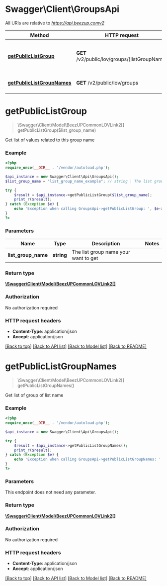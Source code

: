 # Swagger\Client\GroupsApi

All URIs are relative to *https://api.beezup.comv2*

Method | HTTP request | Description
------------- | ------------- | -------------
[**getPublicListGroup**](GroupsApi.md#getPublicListGroup) | **GET** /v2/public/lov/groups/{listGroupName} | Get list of values related to this group name
[**getPublicListGroupNames**](GroupsApi.md#getPublicListGroupNames) | **GET** /v2/public/lov/groups | Get list of group of list name


# **getPublicListGroup**
> \Swagger\Client\Model\BeezUPCommonLOVLink2[] getPublicListGroup($list_group_name)

Get list of values related to this group name

### Example
```php
<?php
require_once(__DIR__ . '/vendor/autoload.php');

$api_instance = new Swagger\Client\Api\GroupsApi();
$list_group_name = "list_group_name_example"; // string | The list group name your want to get

try {
    $result = $api_instance->getPublicListGroup($list_group_name);
    print_r($result);
} catch (Exception $e) {
    echo 'Exception when calling GroupsApi->getPublicListGroup: ', $e->getMessage(), PHP_EOL;
}
?>
```

### Parameters

Name | Type | Description  | Notes
------------- | ------------- | ------------- | -------------
 **list_group_name** | **string**| The list group name your want to get |

### Return type

[**\Swagger\Client\Model\BeezUPCommonLOVLink2[]**](../Model/BeezUPCommonLOVLink2.md)

### Authorization

No authorization required

### HTTP request headers

 - **Content-Type**: application/json
 - **Accept**: application/json

[[Back to top]](#) [[Back to API list]](../../README.md#documentation-for-api-endpoints) [[Back to Model list]](../../README.md#documentation-for-models) [[Back to README]](../../README.md)

# **getPublicListGroupNames**
> \Swagger\Client\Model\BeezUPCommonLOVLink2[] getPublicListGroupNames()

Get list of group of list name

### Example
```php
<?php
require_once(__DIR__ . '/vendor/autoload.php');

$api_instance = new Swagger\Client\Api\GroupsApi();

try {
    $result = $api_instance->getPublicListGroupNames();
    print_r($result);
} catch (Exception $e) {
    echo 'Exception when calling GroupsApi->getPublicListGroupNames: ', $e->getMessage(), PHP_EOL;
}
?>
```

### Parameters
This endpoint does not need any parameter.

### Return type

[**\Swagger\Client\Model\BeezUPCommonLOVLink2[]**](../Model/BeezUPCommonLOVLink2.md)

### Authorization

No authorization required

### HTTP request headers

 - **Content-Type**: application/json
 - **Accept**: application/json

[[Back to top]](#) [[Back to API list]](../../README.md#documentation-for-api-endpoints) [[Back to Model list]](../../README.md#documentation-for-models) [[Back to README]](../../README.md)

